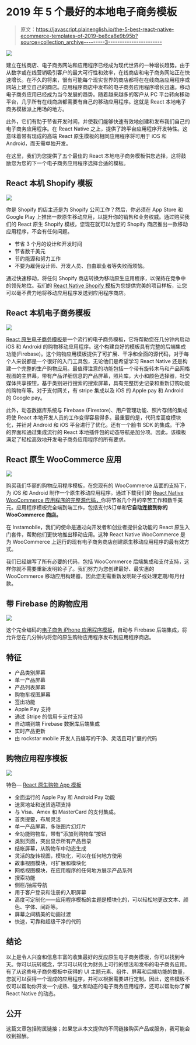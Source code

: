 # 2019 年 5 个最好的本地电子商务模板

> 原文：<https://javascript.plainenglish.io/the-5-best-react-native-ecommerce-templates-of-2019-be8ca8e9b95b?source=collection_archive---------3----------------------->

![](img/22d4dfc0236699da3fe4bc3afc31ccb8.png)

建立在线商店、电子商务网站和应用程序已经成为现代世界的一种增长趋势。由于从数字或在线营销吸引客户的最大可行性和效率，在线商店和电子商务网站正在快速增长。在不久的将来，很有可能每个现实世界的商店都将在在线商店应用程序或网站上建立自己的商店。应用程序商店中发布的电子商务应用程序增长迅速。移动电子商务应用已经成为当今发展的趋势。随着越来越多的客户从 PC 平台转向移动平台，几乎所有在线商店都需要有自己的移动应用程序。这就是 React 本地电子商务模板派上用场的地方。

此外，它们有助于节省开发时间，并使我们能够快速有效地创建和发布我们自己的电子商务应用程序。在 React Native 之上，提供了跨平台应用程序开发特性。这意味着带有现成的高端 React 原生模板的相同应用程序将可用于 iOS 和 Android，而无需单独开发。

在这里，我们为您提供了五个最佳的 React 本地电子商务模板供您选择，这将鼓励您为您的下一个电子商务应用程序选择合适的模板。

## React 本机 Shopify 模板

![](img/43160fe18cef2e4f87fa88ba86ca5283.png)

你是 Shopify 的店主还是为 Shopify 公司工作？然后，你必须在 App Store 和 Google Play 上推出一款原生移动应用，以提升你的销售和业务权威。通过购买我们的 React 原生 Shopify 模板，您现在就可以为您的 Shopify 商店推出一款移动应用程序，不会有任何问题。

*   节省 3 个月的设计和开发时间
*   节省数千美元
*   节约能源和努力工作
*   不要为雇佣设计师、开发人员、自由职业者等失败而烦恼。

通过快速移动，将任何 Shopify 商店转换为移动原生应用程序，以保持在竞争中的领先地位。我们的 [React Native Shopify 模板](https://www.instamobile.io/app-templates/react-native-shopify-app/)为您提供完美的项目样板，让您可以毫不费力地将移动应用程序发送到应用程序商店。

## React 本机电子商务模板

![](img/240946ea726958a9b0cbbf62500fa80f.png)

[React 原生电子商务模板](https://www.instamobile.io/app-templates/react-native-ecommerce-app-template/?ref=4094&campaign=myblog)是一个流行的电子商务模板，它将帮助您在几分钟内启动 iOS 和 Android 的购物移动应用程序。这个构建良好的模板具有完整的后端集成功能(Firebase)。这个购物应用模板提供了可扩展、干净和全面的源代码，对于每个人来说都是一个很好的入门工具包，无论他们是希望学习 React Native 还是构建一个完整的生产购物应用。最值得注意的功能包括一个带有旋转木马和产品网格视图的主屏幕，带有产品详细信息的产品屏幕，照片库，大小和颜色选择器，社交媒体共享按钮，基于类别进行搜索的搜索屏幕，具有完整历史记录和重新订购功能的购物车等。对于支付网关，有 stripe 集成以及 iOS 的 Apple pay 和 Android 的 Google pay。

此外，动态数据库系统与 Firebase (Firestore)、用户管理功能、照片存储的集成将使 React 本地开发人员的工作变得容易得多。最重要的是，代码库高度模块化，并针对 Android 和 iOS 平台进行了优化。还有一个脸书 SDK 的集成。干净的界面和通过集成流行的 React 本地插件包的动态导航是加分项。因此，该模板满足了轻松高效地开发电子商务应用程序的所有要求。

## React 原生 WooCommerce 应用

![](img/70de4ac158f07f1b50bffe242271f777.png)

购买我们华丽的购物应用程序模板，在您现有的 WooCommerce 店面的支持下，为 iOS 和 Android 制作一个原生移动应用程序。通过下载我们的 [React Native WooCommerce 应用程序的完整源代码，](https://www.instamobile.io/app-templates/react-native-woocommerce/?ref=4094&campaign=medium)你将节省几个月的辛苦工作和数千美元。应用程序模板完全端到端工作，包括支付&订单和**它自动连接到你的 WooCommerce 商店。**

在 Instamobile，我们的使命是通过向开发者和创业者提供全功能的 React 原生入门套件，帮助他们更快地推出移动应用。这种 React Native WooCommerce 是为 WooCommerce 上运行的现有电子商务商店创建原生移动应用程序的最有效方式。

我们已经编写了所有必要的代码，包括 WooCommerce 后端集成和支付支持，这样你就不需要重新发明轮子了。我们努力为您创建最好、最实惠的 WooCommerce 移动应用构建器，因此您无需重新发明轮子或处理定期/每月付款。

## 带 Firebase 的购物应用

![](img/ef7bb643c50434bec9ea7ea05997465c.png)

这个完全编码的[电子商务 iPhone 应用程序模板](https://www.instamobile.io/app-templates/e-commerce-iphone-app-with-firebase-backend/?ref=4094&campaign=medium)，自动与 Firebase 后端集成，将允许您在几分钟内将您的原生购物应用程序发布到应用程序商店。

## 特征

*   产品类别屏幕
*   单一产品屏幕
*   产品列表屏幕
*   购物车视图屏幕
*   签出功能
*   Apple Pay 支持
*   通过 Stripe 的信用卡支付支持
*   自动端到端 Firebase 数据库后端集成
*   实时产品更新
*   由 rockstar mobile 开发人员编写的干净、灵活且可扩展的代码

## 购物应用程序模板

![](img/a06fb64a967ea4266ab881baa01cb390.png)

特色— [React 原生购物 App 模板](https://www.instamobile.io/app-templates/shopping-app-template/?ref=4094&campaign=medium)

*   全面运行的 Apple Pay 和 Android Pay 功能
*   送货地址和送货选项支持
*   与 Visa、Amex 和 MasterCard 的支付集成。
*   首页提要，布局灵活
*   单一产品屏幕，多张图片幻灯片
*   全功能购物车，带有“添加到购物车”按钮
*   类别页面，突出显示所有产品目录
*   结帐屏幕，从购物车中动态生成
*   灵活的旋转视图，模块化，可以在任何地方使用
*   故事视图模块，可扩展和模块化
*   网格视图模块，在应用程序的任何地方展示产品系列
*   搜索功能
*   侧栏/抽屉导航
*   用于客户登录和注册的入职屏幕
*   高度可定制化——应用程序模板的主题是模块化的，可以轻松地更改文本、颜色、字体、间距等。
*   屏幕之间精美的动画过渡
*   快速，可靠和超级干净的代码

## 结论

以上是令人兴奋和信息丰富的收集最好的反应原生电子商务模板，你可以找到今天。你可以玩转概念，学习可以转化为财务上可行的想法和发布的电子商务应用。有了从这些电子商务模板中获得的 UI 主题元素、组件、屏幕和后端功能的数量，您就可以获得一个现成的应用程序，并可以根据需要进行定制。因此，这些模板不仅可以帮助你开发一个成熟、强大和动态的电子商务应用程序，还可以帮助你了解 React Native 的动态。

## 公开

这篇文章包括附属链接；如果您从本文提供的不同链接购买产品或服务，我可能会收到报酬。